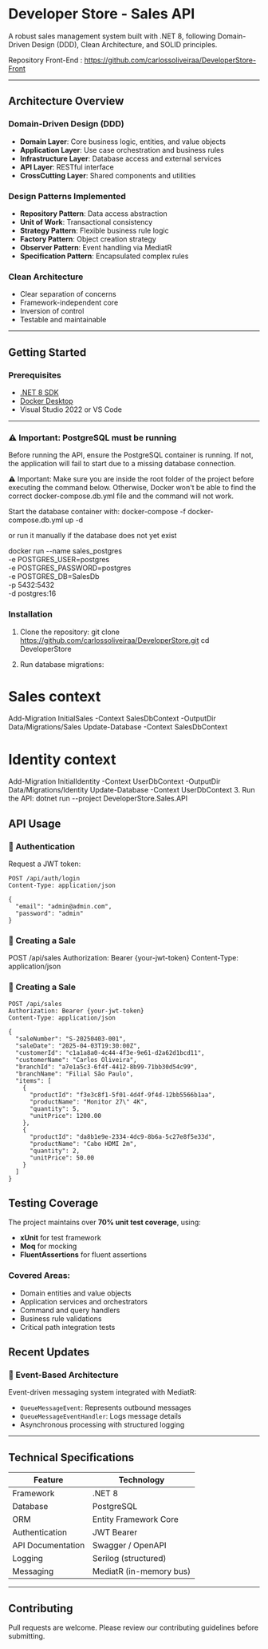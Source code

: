 # Developer Store - Sales API

A robust sales management system built with .NET 8, following Domain-Driven Design (DDD), Clean Architecture, and SOLID principles.

Repository Front-End : https://github.com/carlossoliveiraa/DeveloperStore-Front

---

## Architecture Overview

### Domain-Driven Design (DDD)
- **Domain Layer**: Core business logic, entities, and value objects
- **Application Layer**: Use case orchestration and business rules
- **Infrastructure Layer**: Database access and external services
- **API Layer**: RESTful interface
- **CrossCutting Layer**: Shared components and utilities

### Design Patterns Implemented
- **Repository Pattern**: Data access abstraction
- **Unit of Work**: Transactional consistency
- **Strategy Pattern**: Flexible business rule logic
- **Factory Pattern**: Object creation strategy
- **Observer Pattern**: Event handling via MediatR
- **Specification Pattern**: Encapsulated complex rules

### Clean Architecture
- Clear separation of concerns
- Framework-independent core
- Inversion of control
- Testable and maintainable

---

## Getting Started

### Prerequisites
- [.NET 8 SDK](https://dotnet.microsoft.com/en-us/download/dotnet/8.0)
- [Docker Desktop](https://www.docker.com/products/docker-desktop/)
- Visual Studio 2022 or VS Code

---

### ⚠️ Important: PostgreSQL must be running

Before running the API, ensure the PostgreSQL container is running.
If not, the application will fail to start due to a missing database connection.

⚠️ Important: Make sure you are inside the root folder of the project before executing the command below.
Otherwise, Docker won't be able to find the correct docker-compose.db.yml file and the command will not work.

Start the database container with:
docker-compose -f docker-compose.db.yml up -d

or run it manually if the database does not yet exist

docker run --name sales_postgres \
  -e POSTGRES_USER=postgres \
  -e POSTGRES_PASSWORD=postgres \
  -e POSTGRES_DB=SalesDb \
  -p 5432:5432 \
  -d postgres:16

### Installation

1. Clone the repository:
git clone https://github.com/carlossoliveiraa/DeveloperStore.git
cd DeveloperStore

3. Run database migrations:
# Sales context
Add-Migration InitialSales -Context SalesDbContext -OutputDir Data/Migrations/Sales
Update-Database -Context SalesDbContext

# Identity context
Add-Migration InitialIdentity -Context UserDbContext -OutputDir Data/Migrations/Identity
Update-Database -Context UserDbContext
3. Run the API:
dotnet run --project DeveloperStore.Sales.API

## API Usage

### 🔐 Authentication

Request a JWT token:
```http
POST /api/auth/login
Content-Type: application/json

{
  "email": "admin@admin.com",
  "password": "admin"
}
```

### 🛒 Creating a Sale

POST /api/sales
Authorization: Bearer {your-jwt-token}
Content-Type: application/json

### 🛒 Creating a Sale

```http
POST /api/sales
Authorization: Bearer {your-jwt-token}
Content-Type: application/json

{
  "saleNumber": "S-20250403-001",
  "saleDate": "2025-04-03T19:30:00Z",
  "customerId": "c1a1a8a0-4c44-4f3e-9e61-d2a62d1bcd11",
  "customerName": "Carlos Oliveira",
  "branchId": "a7e1a5c3-6f4f-4412-8b99-71bb30d54c99",
  "branchName": "Filial São Paulo",
  "items": [
    {
      "productId": "f3e3c8f1-5f01-4d4f-9f4d-12bb5566b1aa",
      "productName": "Monitor 27\" 4K",
      "quantity": 5,
      "unitPrice": 1200.00
    },
    {
      "productId": "da8b1e9e-2334-4dc9-8b6a-5c27e8f5e33d",
      "productName": "Cabo HDMI 2m",
      "quantity": 2,
      "unitPrice": 50.00
    }
  ]
}
```

## Testing Coverage

The project maintains over **70% unit test coverage**, using:

- **xUnit** for test framework
- **Moq** for mocking
- **FluentAssertions** for fluent assertions

### Covered Areas:
- Domain entities and value objects
- Application services and orchestrators
- Command and query handlers
- Business rule validations
- Critical path integration tests

## Recent Updates

### 📣 Event-Based Architecture

Event-driven messaging system integrated with MediatR:
- `QueueMessageEvent`: Represents outbound messages
- `QueueMessageEventHandler`: Logs message details
- Asynchronous processing with structured logging

---

## Technical Specifications

| Feature            | Technology               |
|--------------------|---------------------------|
| Framework          | .NET 8                    |
| Database           | PostgreSQL                |
| ORM                | Entity Framework Core     |
| Authentication     | JWT Bearer                |
| API Documentation  | Swagger / OpenAPI         |
| Logging            | Serilog (structured)      |
| Messaging          | MediatR (in-memory bus)   |

---

## Contributing

Pull requests are welcome. Please review our contributing guidelines before submitting.
